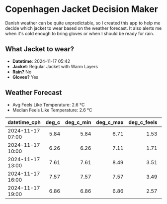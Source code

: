 
# Copenhagen Jacket Decision Maker

Danish weather can be quite unpredictable, so I created this app to help me decide which jacket to wear based on the weather forecast. 
It also alerts me when it's cold enough to bring gloves or when I should be ready for rain.

## What Jacket to wear?

- **Datetime**: 2024-11-17 05:42
- **Jacket**: Regular Jacket with Warm Layers
- **Rain?** No
- **Gloves?** Yes

## Weather Forecast
- Avg Feels Like Temperature: 2.6 °C
- Median Feels Like Temperature: 2.6 °C

| datetime_cph     |   deg_c |   deg_c_min |   deg_c_max |   deg_c_feels | weather   | wind   | rain   |
|:-----------------|--------:|------------:|------------:|--------------:|:----------|:-------|:-------|
| 2024-11-17 07:00 |    5.84 |        5.84 |        6.71 |          1.53 | Clouds    | High   | None   |
| 2024-11-17 10:00 |    6.26 |        6.26 |        7.11 |          1.71 | Clouds    | High   | None   |
| 2024-11-17 13:00 |    7.61 |        7.61 |        8.49 |          3.51 | Clouds    | High   | None   |
| 2024-11-17 16:00 |    7.57 |        7.57 |        7.57 |          3.49 | Clouds    | High   | None   |
| 2024-11-17 19:00 |    6.86 |        6.86 |        6.86 |          2.57 | Clouds    | High   | None   |
        